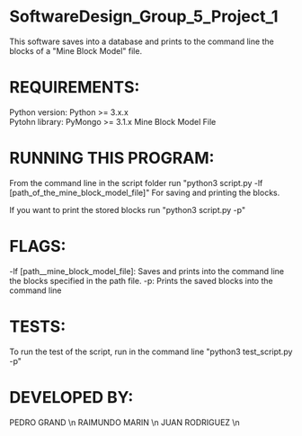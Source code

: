# SoftwareDesign_Group_5_Project_1
  This software saves into a database and prints to the command line the blocks of a "Mine Block Model" file.
 
 # REQUIREMENTS:
 
  Python version: Python >= 3.x.x  
   Pytohn library: PyMongo >= 3.1.x
   Mine Block Model File
 
 
 

# RUNNING THIS PROGRAM:
 
   From the command line in the script folder run "python3 script.py -lf [path_of_the_mine_block_model_file]" 
   For saving and printing the blocks.

If you want to print the stored blocks run "python3 script.py -p"
 
# FLAGS:
 
   -lf [path__mine_block_model_file]: Saves and prints into the command line the blocks specified in the path file.
   -p: Prints the saved blocks into the command line
 
# TESTS:
 
   To run the test of the script, run in the command line "python3 test_script.py -p"
 
 
# DEVELOPED BY:
   PEDRO GRAND \n
   RAIMUNDO MARIN \n
   JUAN RODRIGUEZ \n


